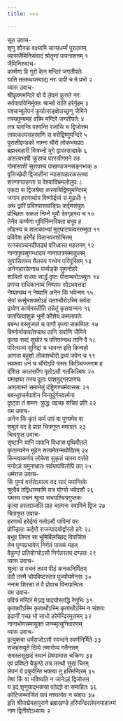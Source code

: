 ```yaml
---
title: ००२

---
```

सूत उवाच-  
शृणु शौनक वक्ष्यामि चान्यधर्म्मं पुरातनम्  
व्यासजैमिनिसंवादं श्रोतॄणां पापनाशनम् १  
जैमिनिरुवाच-  
कर्म्मणा हि गुरो केन मन्दिरं जगतीपतेः  
याति तत्कथयस्वाद्य नरः पापी च मे प्रभो २  
व्यास उवाच-  
श्रीकृष्णमन्दिरे यो वै लेपनं कुरुते नरः  
सर्वपापविनिर्मुक्तः श्रान्तो याति हरेर्गृहम् ३  
यश्चाम्बुलेपनं कुर्यात्सङ्क्षेपाच्छृणु जैमिने  
तस्यपुण्यमहं वच्मि मन्दिरे जगतीपतेः ४  
तत्र यावन्ति पश्यन्ति रजांसि च द्विजोत्तम  
तावत्कल्पसहस्राणि स वसेद्विष्णुमन्दिरे ५  
पुरासीद्दण्डको नाम्ना चौरो लोकभयप्रदः  
ब्रह्मस्वहारी मित्रघ्नो युगे द्वापरसञ्ज्ञके ६  
असत्यभाषी क्रूरश्च परस्त्रीगमने रतः  
गोमांसाशी सुरापश्च पाखण्डजनसङ्गभाक् ७  
वृत्तिच्छेदी द्विजातीनां न्यासापहारकस्तथा  
शरणागतहन्ता च वेश्याविभ्रमलोलुपः ८  
एकदा स द्विजश्रेष्ठ कस्यचिद्विष्णुमन्दिरम्  
जगाम हरणार्थाय विष्णोर्द्रव्यं स मूढधीः ९  
अथ द्वारि प्रविश्यासावङ्घ्रिः कर्द्दमसंयुतः  
प्रोच्छितः सकलं निम्ने भूमौ देवगृहस्य च १०  
तेनैव कर्म्मणा भूमिर्निम्नरिक्ता बभूव ह  
लोहस्य च शलाकाभ्यां मुद्घाट्यत्वररम्मुदा ११  
प्रविवेश हरेर्गेहं वितानवरशोभितम्  
रत्नकाञ्चनदीपाढ्यं परिध्वस्त महत्तमम् १२  
नानापुष्पसुगन्धाढ्यं नानापात्रसमाकुलम्  
सुवासितस्य तैलस्य गन्धेन परिपूरितम् १३  
अनेनहारकेणाथ पर्य्यङ्के सुमनोहरे  
शायितो राधया सार्द्धं दृष्टः पीताम्बरोऽच्युतः १४  
प्रणम्य राधिकानाथं निष्पापः सोऽभवत्तदा  
नेष्याम्यथ न नेष्यामि अनेन किं भवेन्मम १५  
सेवां कर्त्तुमशक्तोऽहं यतश्चौरोऽस्मि सर्वदा  
द्रव्येण कार्यमस्तीति तन्नेतुं कृतवान्मनः १६  
पातयित्वांशुकं भूमौ कौशेयं कमलापतेः  
बबन्ध वस्तुजातं च पाणौ कृत्वा सकम्पितः १७  
विष्णोर्मायापतेश्चाथ तानि सर्वाणि जैमिने  
कृत्वा शब्दं सुघोरं च पतितान्यथ तानि वै १८  
परित्यज्य सुनिद्रां च धावन्त इति किन्वहो  
आगता बहुशो लोकाश्चोरो द्रव्यं जवेन च १९  
त्यक्त्वा धनं च चौरोऽपि त्रस्तः किञ्चिज्जगाम ह  
दंशितः कालसर्पेण मृतोऽसौ गतकिल्बिषः २०  
यमाज्ञया तस्य दूताः पाशमुद्गरपाणयः  
आगतास्तं समानेतुं दंष्ट्रिणश्चर्मवाससः २१  
बबन्धुश्चर्मपाशेन निन्युर्दुर्गमवर्त्मना  
दृष्ट्वा तं शमनः क्रुद्धः पप्रच्छ सचिवं प्रति २२  
यम उवाच-  
अनेन किं कृतं कर्म पापं वा पुण्यमेव वा  
समूलं वद हे प्राज्ञ चित्रगुप्त ममाग्रतः २३  
चित्रगुप्त उवाच-  
सृष्टानि यानि पापानि विधात्रा पृथिवीतले  
कृतान्यनेन मूढेन सत्यमेतन्मयोदितम् २४  
किन्त्वाकर्णय लोकेश सुकृतं चास्य वर्त्तते  
मन्येऽहं यमुनाभ्रातः सर्वपापविलोपि तत् २५  
धर्मराज उवाच-  
किं पुण्यं वर्त्ततेऽमात्य वद सारं ममान्तिके  
श्रुत्वैवं तद्विधास्यामि यत्र योग्यो भवेदसौ २६  
यमस्य वचनं श्रुत्वा सभयश्चित्रगुप्तकः  
कृत्वा हस्ताञ्जलिं प्राह चात्मनः स्वामिने द्विज २७  
चित्रगुप्त उवाच-  
हरणार्थं हरेर्द्रव्यं गतोऽसौ पापिनां वरः  
प्रोज्झितः कर्द्दमो राजन्पादयोर्द्वारतो हरेः २८  
बभूव लिप्ता सा भूमिर्बिलच्छिद्र विवर्जिता  
तेन पुण्यप्रभावेण निर्गतं पातकं महत्  
वैकुण्ठं प्रतियोग्योऽसौ निर्गतस्तव दण्डतः २९  
व्यास उवाच-  
श्रुत्वा स वचनं तस्य पीठं कनकनिर्मितम्  
ददौ तस्मै चोपविष्टस्तत्र पूज्योयमेनसः ३०  
ननाम शिरसा तं वै प्रोवाच विनयान्वितः  
यम उवाच-  
पवित्रं मन्दिरं मेऽद्य पादयोस्तद्धि रेणुभिः ३१  
कृतार्थोऽस्मि कृतार्थोऽस्मि कृतार्थोऽस्मि न संशयः  
इदानीं गच्छ भो साधो हरेर्मन्दिरमुत्तमम् ३२  
नानाभोगसमायुक्तं जन्ममृत्युनिवारणम्  
व्यास उवाच-  
इत्युक्त्वा धर्मराजोऽसौ स्यन्दने स्वर्णनिर्मिते ३३  
राजहंसयुते दिव्ये तमारोप्य गतैनसम्  
समस्तसुखदं स्थानं प्रेषयामास चक्रिणः ३४  
एवं प्रविष्टो वैकुण्ठे तत्र तस्थौ सुखं चिरम्  
लेपनं ये प्रकुर्वन्ति भक्त्या तु हरिमन्दिरम् ३५  
तेषां किं वा भविष्यति न जानेऽहं द्विजोत्तम  
य इदं शृणुयाद्भक्त्या पठेद्यो वा समाहितः ३६  
कोटिजन्मार्जितं पापं नश्यत्येव न संशयः ३७  
इति श्रीपाद्मेमहापुराणे ब्रह्मखण्डे हरिमन्दिरलेपनमाहात्म्यं  
नाम द्वितीयोऽध्यायः २